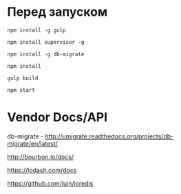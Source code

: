 # Перед запуском   
    npm install -g gulp
    
    npm install supervisor -g
    
    npm install -g db-migrate
    
    npm install
    
    gulp build
    
    npm start

# Vendor Docs/API

db-migrate - http://umigrate.readthedocs.org/projects/db-migrate/en/latest/

http://bourbon.io/docs/

https://lodash.com/docs

https://github.com/luin/ioredis